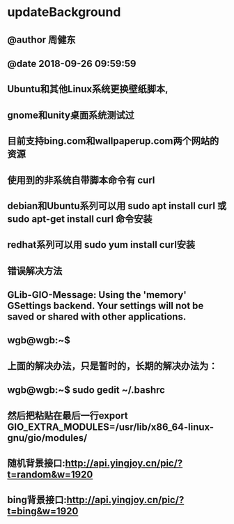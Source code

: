# updateBackground
## @author 周健东
## @date 2018-09-26 09:59:59
## Ubuntu和其他Linux系统更换壁纸脚本,
## gnome和unity桌面系统测试过
## 目前支持bing.com和wallpaperup.com两个网站的资源
## 使用到的非系统自带脚本命令有 curl 
## debian和Ubuntu系列可以用 sudo apt install curl 或 sudo apt-get install curl 命令安装
## redhat系列可以用 sudo yum install curl安装
## 错误解决方法
## GLib-GIO-Message: Using the 'memory' GSettings backend.  Your settings will not be saved or shared with other applications.
## wgb@wgb:~$ 
## 上面的解决办法，只是暂时的，长期的解决办法为：
##  wgb@wgb:~$ sudo gedit ~/.bashrc
## 然后把粘贴在最后一行export GIO_EXTRA_MODULES=/usr/lib/x86_64-linux-gnu/gio/modules/
## 随机背景接口:http://api.yingjoy.cn/pic/?t=random&w=1920
## bing背景接口:http://api.yingjoy.cn/pic/?t=bing&w=1920

